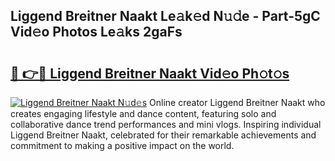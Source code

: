 ## Liggend Breitner Naakt Le𝚊k𝚎d N𝚞𝚍e - Part-5gC Vid𝚎o Photos Le𝚊ks 2gaFs

# <h2><a href="http://fbail1o.evod.top/?m=Liggend+Breitner+Naakt">🔗 👉🔴 Liggend Breitner Naakt Vid𝚎o Ph𝚘t𝚘s</a></h2>

[![Liggend Breitner Naakt N𝚞d𝚎s](https://i.imgur.com/8V9OHl7.gif)](http://fbail1o.evod.top/?m=Liggend+Breitner+Naakt)
Online creator Liggend Breitner Naakt who creates engaging lifestyle and dance content, featuring solo and collaborative dance trend performances and mini vlogs. Inspiring individual Liggend Breitner Naakt, celebrated for their remarkable achievements and commitment to making a positive impact on the world. 
